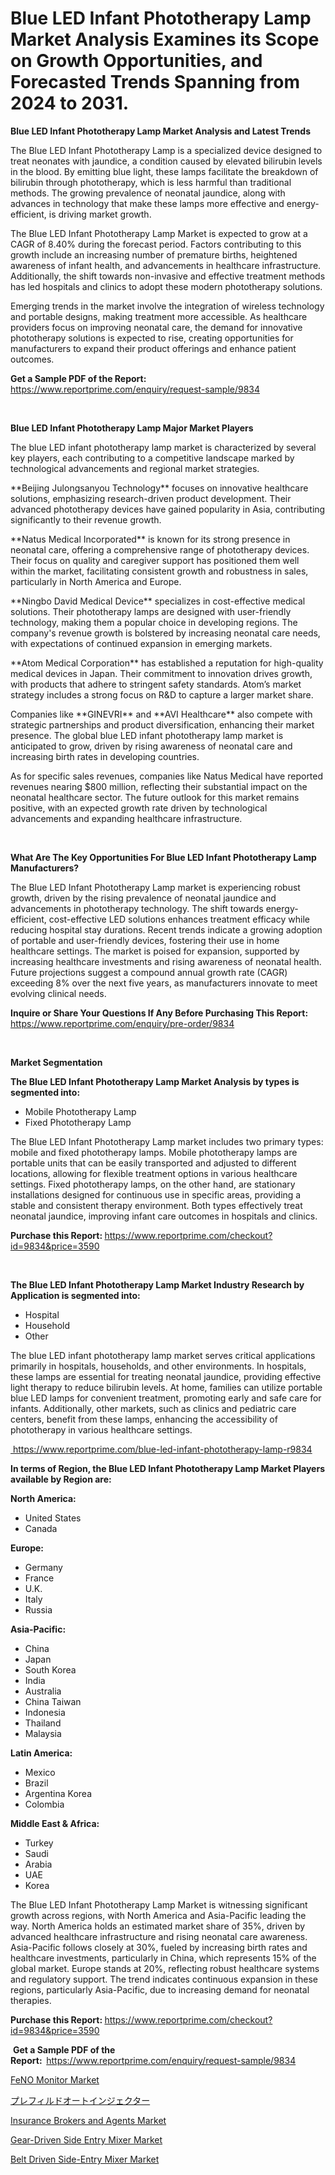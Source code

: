 <p><h1>Blue LED Infant Phototherapy Lamp Market Analysis Examines its Scope on Growth Opportunities, and Forecasted Trends Spanning from 2024 to 2031.</h1></p><p><strong>Blue LED Infant Phototherapy Lamp Market Analysis and Latest Trends</strong></p>
<p><p>The Blue LED Infant Phototherapy Lamp is a specialized device designed to treat neonates with jaundice, a condition caused by elevated bilirubin levels in the blood. By emitting blue light, these lamps facilitate the breakdown of bilirubin through phototherapy, which is less harmful than traditional methods. The growing prevalence of neonatal jaundice, along with advances in technology that make these lamps more effective and energy-efficient, is driving market growth.</p><p>The Blue LED Infant Phototherapy Lamp Market is expected to grow at a CAGR of 8.40% during the forecast period. Factors contributing to this growth include an increasing number of premature births, heightened awareness of infant health, and advancements in healthcare infrastructure. Additionally, the shift towards non-invasive and effective treatment methods has led hospitals and clinics to adopt these modern phototherapy solutions. </p><p>Emerging trends in the market involve the integration of wireless technology and portable designs, making treatment more accessible. As healthcare providers focus on improving neonatal care, the demand for innovative phototherapy solutions is expected to rise, creating opportunities for manufacturers to expand their product offerings and enhance patient outcomes.</p></p>
<p><strong>Get a Sample PDF of the Report:&nbsp;</strong> <a href="https://www.reportprime.com/enquiry/request-sample/9834">https://www.reportprime.com/enquiry/request-sample/9834</a></p>
<p>&nbsp;</p>
<p><strong>Blue LED Infant Phototherapy Lamp Major Market Players</strong></p>
<p><p>The blue LED infant phototherapy lamp market is characterized by several key players, each contributing to a competitive landscape marked by technological advancements and regional market strategies. </p><p>**Beijing Julongsanyou Technology** focuses on innovative healthcare solutions, emphasizing research-driven product development. Their advanced phototherapy devices have gained popularity in Asia, contributing significantly to their revenue growth.</p><p>**Natus Medical Incorporated** is known for its strong presence in neonatal care, offering a comprehensive range of phototherapy devices. Their focus on quality and caregiver support has positioned them well within the market, facilitating consistent growth and robustness in sales, particularly in North America and Europe.</p><p>**Ningbo David Medical Device** specializes in cost-effective medical solutions. Their phototherapy lamps are designed with user-friendly technology, making them a popular choice in developing regions. The company's revenue growth is bolstered by increasing neonatal care needs, with expectations of continued expansion in emerging markets.</p><p>**Atom Medical Corporation** has established a reputation for high-quality medical devices in Japan. Their commitment to innovation drives growth, with products that adhere to stringent safety standards. Atom’s market strategy includes a strong focus on R&D to capture a larger market share.</p><p>Companies like **GINEVRI** and **AVI Healthcare** also compete with strategic partnerships and product diversification, enhancing their market presence. The global blue LED infant phototherapy lamp market is anticipated to grow, driven by rising awareness of neonatal care and increasing birth rates in developing countries.</p><p>As for specific sales revenues, companies like Natus Medical have reported revenues nearing $800 million, reflecting their substantial impact on the neonatal healthcare sector. The future outlook for this market remains positive, with an expected growth rate driven by technological advancements and expanding healthcare infrastructure.</p></p>
<p>&nbsp;</p>
<p><strong>What Are The Key Opportunities For Blue LED Infant Phototherapy Lamp Manufacturers?</strong></p>
<p><p>The Blue LED Infant Phototherapy Lamp market is experiencing robust growth, driven by the rising prevalence of neonatal jaundice and advancements in phototherapy technology. The shift towards energy-efficient, cost-effective LED solutions enhances treatment efficacy while reducing hospital stay durations. Recent trends indicate a growing adoption of portable and user-friendly devices, fostering their use in home healthcare settings. The market is poised for expansion, supported by increasing healthcare investments and rising awareness of neonatal health. Future projections suggest a compound annual growth rate (CAGR) exceeding 8% over the next five years, as manufacturers innovate to meet evolving clinical needs.</p></p>
<p><strong>Inquire or Share Your Questions If Any Before Purchasing This Report:</strong> <a href="https://www.reportprime.com/enquiry/pre-order/9834">https://www.reportprime.com/enquiry/pre-order/9834</a></p>
<p>&nbsp;</p>
<p><strong>Market Segmentation</strong></p>
<p><strong>The Blue LED Infant Phototherapy Lamp Market Analysis by types is segmented into:</strong></p>
<p><ul><li>Mobile Phototherapy Lamp</li><li>Fixed Phototherapy Lamp</li></ul></p>
<p><p>The Blue LED Infant Phototherapy Lamp market includes two primary types: mobile and fixed phototherapy lamps. Mobile phototherapy lamps are portable units that can be easily transported and adjusted to different locations, allowing for flexible treatment options in various healthcare settings. Fixed phototherapy lamps, on the other hand, are stationary installations designed for continuous use in specific areas, providing a stable and consistent therapy environment. Both types effectively treat neonatal jaundice, improving infant care outcomes in hospitals and clinics.</p></p>
<p><strong>Purchase this Report:&nbsp;</strong><a href="https://www.reportprime.com/checkout?id=9834&price=3590">https://www.reportprime.com/checkout?id=9834&price=3590</a></p>
<p>&nbsp;</p>
<p><strong>The Blue LED Infant Phototherapy Lamp Market Industry Research by Application is segmented into:</strong></p>
<p><ul><li>Hospital</li><li>Household</li><li>Other</li></ul></p>
<p><p>The blue LED infant phototherapy lamp market serves critical applications primarily in hospitals, households, and other environments. In hospitals, these lamps are essential for treating neonatal jaundice, providing effective light therapy to reduce bilirubin levels. At home, families can utilize portable blue LED lamps for convenient treatment, promoting early and safe care for infants. Additionally, other markets, such as clinics and pediatric care centers, benefit from these lamps, enhancing the accessibility of phototherapy in various healthcare settings.</p></p>
<p><a href="https://www.reportprime.com/blue-led-infant-phototherapy-lamp-r9834">&nbsp;https://www.reportprime.com/blue-led-infant-phototherapy-lamp-r9834</a></p>
<p><strong>In terms of Region, the Blue LED Infant Phototherapy Lamp Market Players available by Region are:</strong></p>
<p>
    <p> <strong> North America: </strong>
        <ul>
            <li>United States</li>
            <li>Canada</li>
        </ul>
        </p> 
    <p> <strong> Europe: </strong>
        <ul>
            <li>Germany</li>
            <li>France</li>
            <li>U.K.</li>
            <li>Italy</li>
            <li>Russia</li>
        </ul>
        </p> 
    <p> <strong> Asia-Pacific: </strong>
        <ul>
            <li>China</li>
            <li>Japan</li>
            <li>South Korea</li>
            <li>India</li>
            <li>Australia</li>
            <li>China Taiwan</li>
            <li>Indonesia</li>
            <li>Thailand</li>
            <li>Malaysia</li>
        </ul>
        </p> 
    <p> <strong> Latin America: </strong>
        <ul>
            <li>Mexico</li>
            <li>Brazil</li>
            <li>Argentina Korea</li>
            <li>Colombia</li>
        </ul>
        </p> 
    <p> <strong> Middle East & Africa: </strong>
        <ul>
            <li>Turkey</li>
            <li>Saudi</li>
            <li>Arabia</li>
            <li>UAE</li>
            <li>Korea</li>
        </ul>
    </p>
    </p>
<p><p>The Blue LED Infant Phototherapy Lamp Market is witnessing significant growth across regions, with North America and Asia-Pacific leading the way. North America holds an estimated market share of 35%, driven by advanced healthcare infrastructure and rising neonatal care awareness. Asia-Pacific follows closely at 30%, fueled by increasing birth rates and healthcare investments, particularly in China, which represents 15% of the global market. Europe stands at 20%, reflecting robust healthcare systems and regulatory support. The trend indicates continuous expansion in these regions, particularly Asia-Pacific, due to increasing demand for neonatal therapies.</p></p>
<p><strong>Purchase this Report: </strong><a href="https://www.reportprime.com/checkout?id=9834&price=3590">https://www.reportprime.com/checkout?id=9834&price=3590</a></p>
<p>&nbsp;<strong>Get a Sample PDF of the Report:&nbsp;&nbsp;</strong><a href="https://www.reportprime.com/enquiry/request-sample/9834">https://www.reportprime.com/enquiry/request-sample/9834</a></p>
<p><strong></strong></p>
<p><p><a href="https://github.com/JosephineMcguire65/Market-Research-Report-List-1/blob/main/feno-monitor-market.md">FeNO Monitor Market</a></p><p><a href="https://medium.com/@larrylemkert567/%E3%83%97%E3%83%AC%E3%83%95%E3%82%A3%E3%83%AB%E3%83%89%E3%82%AA%E3%83%BC%E3%83%88%E3%82%A4%E3%83%B3%E3%82%B8%E3%82%A7%E3%82%AF%E3%82%BF%E3%83%BC%E5%B8%82%E5%A0%B4%E3%81%AE%E9%9D%A9%E5%91%BD-2024%E5%B9%B4-2031%E5%B9%B4-%E6%AC%A1%E3%81%AE10%E5%B9%B4%E3%82%92%E5%BD%A2%E4%BD%9C%E3%82%8B%E5%B8%82%E5%A0%B4%E5%8B%95%E5%90%91-dc3246c5121b">プレフィルドオートインジェクター</a></p><p><a href="https://www.linkedin.com/pulse/insurance-brokers-agents-market-trends-detailed-study-wchoe?trackingId=2npa7ls1R7qzwSPBS34k5A%3D%3D">Insurance Brokers and Agents Market</a></p><p><a href="https://issuu.com/reportprime-2/docs/gear-driven-side-entry-mixer-market_2f832f1b80793b">Gear-Driven Side Entry Mixer Market</a></p><p><a href="https://issuu.com/reportprime-2/docs/belt-driven-side-entry-mixer-market_33f51fc9a15e43">Belt Driven Side-Entry Mixer Market</a></p></p>